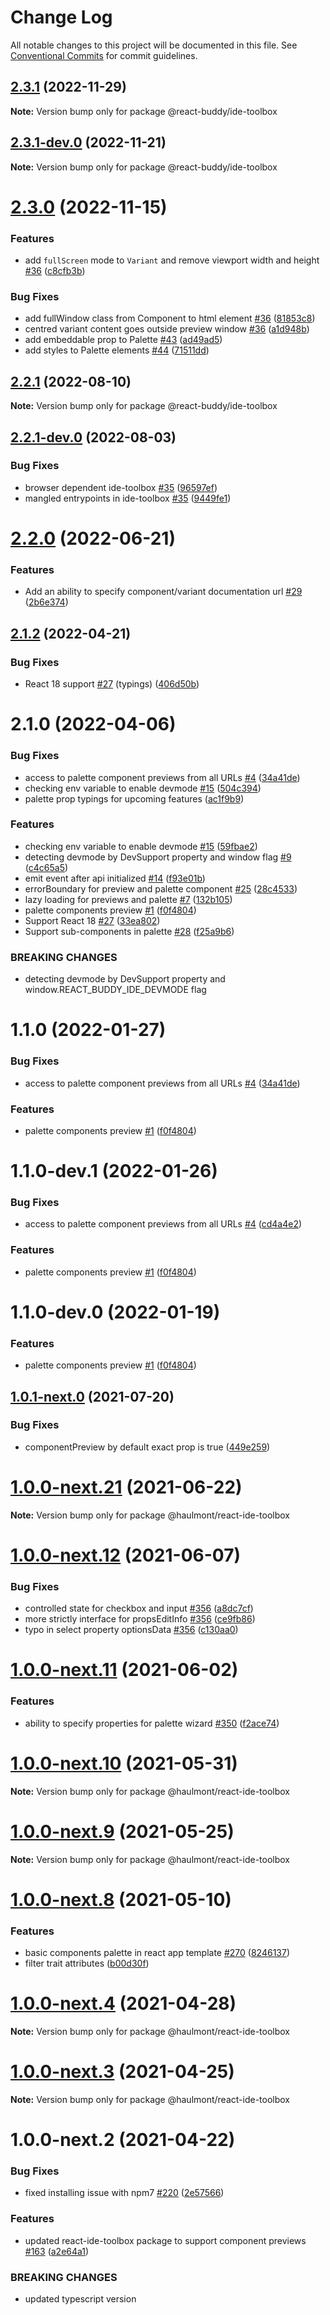 # Change Log

All notable changes to this project will be documented in this file.
See [Conventional Commits](https://conventionalcommits.org) for commit guidelines.

## [2.3.1](https://github.com/react-buddy/ide-toolbox/tree/master/packages/ide-toolbox/compare/@react-buddy/ide-toolbox@2.3.1-dev.0...@react-buddy/ide-toolbox@2.3.1) (2022-11-29)

**Note:** Version bump only for package @react-buddy/ide-toolbox





## [2.3.1-dev.0](https://github.com/react-buddy/ide-toolbox/tree/master/packages/ide-toolbox/compare/@react-buddy/ide-toolbox@2.3.0...@react-buddy/ide-toolbox@2.3.1-dev.0) (2022-11-21)

**Note:** Version bump only for package @react-buddy/ide-toolbox





# [2.3.0](https://github.com/react-buddy/ide-toolbox/tree/master/packages/ide-toolbox/compare/@react-buddy/ide-toolbox@2.3.0-dev.3...@react-buddy/ide-toolbox@2.3.0) (2022-11-15)


### Features

* add `fullScreen` mode to `Variant` and remove viewport width and height [#36](https://github.com/react-buddy/ide-toolbox/tree/master/packages/ide-toolbox/issues/36) ([c8cfb3b](https://github.com/react-buddy/ide-toolbox/tree/master/packages/ide-toolbox/commit/c8cfb3bcb988004362673ec2b42cf56e3a7addb8))

### Bug Fixes

* add fullWindow class from Component to html element [#36](https://github.com/react-buddy/ide-toolbox/tree/master/packages/ide-toolbox/issues/36) ([81853c8](https://github.com/react-buddy/ide-toolbox/tree/master/packages/ide-toolbox/commit/81853c820b5e73e968bf1805ec337f50ead8987e))
* centred variant content goes outside preview window [#36](https://github.com/react-buddy/ide-toolbox/tree/master/packages/ide-toolbox/issues/36) ([a1d948b](https://github.com/react-buddy/ide-toolbox/tree/master/packages/ide-toolbox/commit/a1d948bcc070baba7fc8f90c3c466420e50ad8ef))
* add embeddable prop to Palette [#43](https://github.com/react-buddy/ide-toolbox/tree/master/packages/ide-toolbox/issues/43) ([ad49ad5](https://github.com/react-buddy/ide-toolbox/tree/master/packages/ide-toolbox/commit/ad49ad52a80cf287c28ba5ccb344f237d4cfa417))
* add styles to Palette elements [#44](https://github.com/react-buddy/ide-toolbox/tree/master/packages/ide-toolbox/issues/44) ([71511dd](https://github.com/react-buddy/ide-toolbox/tree/master/packages/ide-toolbox/commit/71511ddff2a6e8b147440b15a0267b5645632f63))


## [2.2.1](https://github.com/react-buddy/ide-toolbox/tree/master/packages/ide-toolbox/compare/@react-buddy/ide-toolbox@2.2.1-dev.0...@react-buddy/ide-toolbox@2.2.1) (2022-08-10)

**Note:** Version bump only for package @react-buddy/ide-toolbox





## [2.2.1-dev.0](https://github.com/react-buddy/ide-toolbox/tree/master/packages/ide-toolbox/compare/@react-buddy/ide-toolbox@2.2.0...@react-buddy/ide-toolbox@2.2.1-dev.0) (2022-08-03)


### Bug Fixes

* browser dependent ide-toolbox [#35](https://github.com/react-buddy/ide-toolbox/tree/master/packages/ide-toolbox/issues/35) ([96597ef](https://github.com/react-buddy/ide-toolbox/tree/master/packages/ide-toolbox/commit/96597eff1ac492a29e0535337690dbaef2a3b9ab))
* mangled entrypoints in ide-toolbox [#35](https://github.com/react-buddy/ide-toolbox/tree/master/packages/ide-toolbox/issues/35) ([9449fe1](https://github.com/react-buddy/ide-toolbox/tree/master/packages/ide-toolbox/commit/9449fe120b133e4b7080bee4e314af6c77e4cecb))





# [2.2.0](https://github.com/react-buddy/ide-toolbox/tree/master/packages/ide-toolbox/compare/@react-buddy/ide-toolbox@2.1.2...@react-buddy/ide-toolbox@2.2.0) (2022-06-21)


### Features

* Add an ability to specify component/variant documentation url [#29](https://github.com/react-buddy/ide-toolbox/tree/master/packages/ide-toolbox/issues/29) ([2b6e374](https://github.com/react-buddy/ide-toolbox/tree/master/packages/ide-toolbox/commit/2b6e374f8e5bf7132cb20447151312604eec6412))





## [2.1.2](https://github.com/react-buddy/ide-toolbox/tree/master/packages/ide-toolbox/compare/@react-buddy/ide-toolbox@2.1.0...@react-buddy/ide-toolbox@2.1.2) (2022-04-21)


### Bug Fixes

* React 18 support [#27](https://github.com/react-buddy/ide-toolbox/tree/master/packages/ide-toolbox/issues/27) (typings) ([406d50b](https://github.com/react-buddy/ide-toolbox/tree/master/packages/ide-toolbox/commit/406d50bf1af134f50533d2abfafcf70053e6f932))





# 2.1.0 (2022-04-06)


### Bug Fixes

* access to palette component previews from all URLs [#4](https://github.com/react-buddy/ide-toolbox/tree/master/packages/react-ide-toolbox/issues/4) ([34a41de](https://github.com/react-buddy/ide-toolbox/tree/master/packages/react-ide-toolbox/commit/34a41de6bb44e58d316050eebde7ad71cdb5946c))
* checking env variable to enable devmode [#15](https://github.com/react-buddy/ide-toolbox/tree/master/packages/react-ide-toolbox/issues/15) ([504c394](https://github.com/react-buddy/ide-toolbox/tree/master/packages/react-ide-toolbox/commit/504c3941ce058fffd85cfe25266b8402a5c87a19))
* palette prop typings for upcoming features ([ac1f9b9](https://github.com/react-buddy/ide-toolbox/tree/master/packages/react-ide-toolbox/commit/ac1f9b9e16a1d05c85a042364dce0f267e2c0ed9))

### Features

* checking env variable to enable devmode [#15](https://github.com/react-buddy/ide-toolbox/tree/master/packages/react-ide-toolbox/issues/15) ([59fbae2](https://github.com/react-buddy/ide-toolbox/tree/master/packages/react-ide-toolbox/commit/59fbae210f8ac6a8dfa15d74d236026a55f726fd))
* detecting devmode by DevSupport property and window flag [#9](https://github.com/react-buddy/ide-toolbox/tree/master/packages/react-ide-toolbox/issues/9) ([c4c65a5](https://github.com/react-buddy/ide-toolbox/tree/master/packages/react-ide-toolbox/commit/c4c65a5fb0658e1ea3dd079210b82f9f618d93fd))
* emit event after api initialized [#14](https://github.com/react-buddy/ide-toolbox/tree/master/packages/react-ide-toolbox/issues/14) ([f93e01b](https://github.com/react-buddy/ide-toolbox/tree/master/packages/react-ide-toolbox/commit/f93e01b0676e31677cbcf24211bfa9b9f20ccd2e))
* errorBoundary for preview and palette component [#25](https://github.com/react-buddy/ide-toolbox/tree/master/packages/react-ide-toolbox/issues/25) ([28c4533](https://github.com/react-buddy/ide-toolbox/tree/master/packages/react-ide-toolbox/commit/28c4533a74d29b06e0ea5209b1e2d29b2a4c28f5))
* lazy loading for previews and palette [#7](https://github.com/react-buddy/ide-toolbox/tree/master/packages/react-ide-toolbox/issues/7) ([132b105](https://github.com/react-buddy/ide-toolbox/tree/master/packages/react-ide-toolbox/commit/132b1057e0edd872d911094ed3d77b81be7c6bf8))
* palette components preview [#1](https://github.com/react-buddy/ide-toolbox/tree/master/packages/react-ide-toolbox/issues/1) ([f0f4804](https://github.com/react-buddy/ide-toolbox/tree/master/packages/react-ide-toolbox/commit/f0f4804a454373cfe3644d9119198e72bbcb6ca8))
* Support React 18 [#27](https://github.com/react-buddy/ide-toolbox/tree/master/packages/react-ide-toolbox/issues/27) ([33ea802](https://github.com/react-buddy/ide-toolbox/tree/master/packages/react-ide-toolbox/commit/33ea8020217dcbaf010a234928df22753c6b8cc5))
* Support sub-components in palette [#28](https://github.com/react-buddy/ide-toolbox/tree/master/packages/react-ide-toolbox/issues/28) ([f25a9b6](https://github.com/react-buddy/ide-toolbox/tree/master/packages/react-ide-toolbox/commit/f25a9b679b35b5d54092d089e285e724d87f0ab9))


### BREAKING CHANGES

* detecting devmode by DevSupport property and window.REACT_BUDDY_IDE_DEVMODE flag

# 1.1.0 (2022-01-27)


### Bug Fixes

* access to palette component previews from all URLs [#4](https://github.com/react-buddy/ide-toolbox/tree/master/packages/react-ide-toolbox/issues/4) ([34a41de](https://github.com/react-buddy/ide-toolbox/tree/master/packages/react-ide-toolbox/commit/34a41de6bb44e58d316050eebde7ad71cdb5946c))


### Features

* palette components preview [#1](https://github.com/react-buddy/ide-toolbox/tree/master/packages/react-ide-toolbox/issues/1) ([f0f4804](https://github.com/react-buddy/ide-toolbox/tree/master/packages/react-ide-toolbox/commit/f0f4804a454373cfe3644d9119198e72bbcb6ca8))






# 1.1.0-dev.1 (2022-01-26)


### Bug Fixes

* access to palette component previews from all URLs [#4](https://github.com/react-buddy/ide-toolbox/tree/master/packages/react-ide-toolbox/issues/4) ([cd4a4e2](https://github.com/react-buddy/ide-toolbox/tree/master/packages/react-ide-toolbox/commit/cd4a4e214b89b5aef8a4866a03d181412f7fab73))


### Features

* palette components preview [#1](https://github.com/react-buddy/ide-toolbox/tree/master/packages/react-ide-toolbox/issues/1) ([f0f4804](https://github.com/react-buddy/ide-toolbox/tree/master/packages/react-ide-toolbox/commit/f0f4804a454373cfe3644d9119198e72bbcb6ca8))





# 1.1.0-dev.0 (2022-01-19)


### Features

* palette components preview [#1](https://github.com/react-buddy/ide-toolbox/tree/master/packages/react-ide-toolbox/issues/1) ([f0f4804](https://github.com/react-buddy/ide-toolbox/tree/master/packages/react-ide-toolbox/commit/f0f4804a454373cfe3644d9119198e72bbcb6ca8))






## [1.0.1-next.0](https://github.com/haulmont/jmix-frontend/tree/master/packages/react-ide-toolbox/compare/@haulmont/react-ide-toolbox@1.0.0...@haulmont/react-ide-toolbox@1.0.1-next.0) (2021-07-20)


### Bug Fixes

* componentPreview by default exact prop is true ([449e259](https://github.com/haulmont/jmix-frontend/tree/master/packages/react-ide-toolbox/commit/449e259caf99b8da8dfee943fde5a9a629f016be))





# [1.0.0-next.21](https://github.com/haulmont/jmix-frontend/tree/master/packages/react-ide-toolbox/compare/@haulmont/react-ide-toolbox@1.0.0-next.20...@haulmont/react-ide-toolbox@1.0.0-next.21) (2021-06-22)

**Note:** Version bump only for package @haulmont/react-ide-toolbox





# [1.0.0-next.12](https://github.com/haulmont/jmix-frontend/tree/master/packages/react-ide-toolbox/compare/@haulmont/react-ide-toolbox@1.0.0-next.11...@haulmont/react-ide-toolbox@1.0.0-next.12) (2021-06-07)


### Bug Fixes

* controlled state for checkbox and input [#356](https://github.com/haulmont/jmix-frontend/tree/master/packages/react-ide-toolbox/issues/356) ([a8dc7cf](https://github.com/haulmont/jmix-frontend/tree/master/packages/react-ide-toolbox/commit/a8dc7cfc9341be2279f7e14a7d43675927a7715c))
* more strictly interface for propsEditInfo [#356](https://github.com/haulmont/jmix-frontend/tree/master/packages/react-ide-toolbox/issues/356) ([ce9fb86](https://github.com/haulmont/jmix-frontend/tree/master/packages/react-ide-toolbox/commit/ce9fb862e1e66362237195538d286961e94bf7a4))
* typo in select property optionsData [#356](https://github.com/haulmont/jmix-frontend/tree/master/packages/react-ide-toolbox/issues/356) ([c130aa0](https://github.com/haulmont/jmix-frontend/tree/master/packages/react-ide-toolbox/commit/c130aa0f72f802ae01c313d2c376dfb9da91dc0d))





# [1.0.0-next.11](https://github.com/haulmont/jmix-frontend/tree/master/packages/react-ide-toolbox/compare/@haulmont/react-ide-toolbox@1.0.0-next.10...@haulmont/react-ide-toolbox@1.0.0-next.11) (2021-06-02)


### Features

* ability to specify properties for palette wizard [#350](https://github.com/haulmont/jmix-frontend/tree/master/packages/react-ide-toolbox/issues/350) ([f2ace74](https://github.com/haulmont/jmix-frontend/tree/master/packages/react-ide-toolbox/commit/f2ace74529b56730d4f05e91d9b4fa5c0a95bedf))





# [1.0.0-next.10](https://github.com/haulmont/jmix-frontend/tree/master/packages/react-ide-toolbox/compare/@haulmont/react-ide-toolbox@1.0.0-next.9...@haulmont/react-ide-toolbox@1.0.0-next.10) (2021-05-31)

**Note:** Version bump only for package @haulmont/react-ide-toolbox





# [1.0.0-next.9](https://github.com/haulmont/jmix-frontend/tree/master/packages/react-ide-toolbox/compare/@haulmont/react-ide-toolbox@1.0.0-next.8...@haulmont/react-ide-toolbox@1.0.0-next.9) (2021-05-25)

**Note:** Version bump only for package @haulmont/react-ide-toolbox





# [1.0.0-next.8](https://github.com/haulmont/jmix-frontend/tree/master/packages/react-ide-toolbox/compare/@haulmont/react-ide-toolbox@1.0.0-next.7...@haulmont/react-ide-toolbox@1.0.0-next.8) (2021-05-10)


### Features

* basic components palette in react app template [#270](https://github.com/haulmont/jmix-frontend/tree/master/packages/react-ide-toolbox/issues/270) ([8246137](https://github.com/haulmont/jmix-frontend/tree/master/packages/react-ide-toolbox/commit/8246137857ed98410166c46e2922c22f994fb8f6))
* filter trait attributes ([b00d30f](https://github.com/haulmont/jmix-frontend/tree/master/packages/react-ide-toolbox/commit/b00d30fb28c86111bdc22d31626a248d3c57ec5c))





# [1.0.0-next.4](https://github.com/haulmont/jmix-frontend/tree/master/packages/react-ide-toolbox/compare/@haulmont/react-ide-toolbox@1.0.0-next.3...@haulmont/react-ide-toolbox@1.0.0-next.4) (2021-04-28)

**Note:** Version bump only for package @haulmont/react-ide-toolbox





# [1.0.0-next.3](https://github.com/haulmont/jmix-frontend/tree/master/packages/react-ide-toolbox/compare/@haulmont/react-ide-toolbox@1.0.0-next.2...@haulmont/react-ide-toolbox@1.0.0-next.3) (2021-04-25)

**Note:** Version bump only for package @haulmont/react-ide-toolbox





# 1.0.0-next.2 (2021-04-22)


### Bug Fixes

* fixed installing issue with npm7 [#220](https://github.com/haulmont/jmix-frontend/tree/master/packages/react-ide-toolbox/issues/220) ([2e57566](https://github.com/haulmont/jmix-frontend/tree/master/packages/react-ide-toolbox/commit/2e5756698dd49d42aa5ab524ce5de45e4fc87657))


### Features

* updated react-ide-toolbox package to support component previews [#163](https://github.com/haulmont/jmix-frontend/tree/master/packages/react-ide-toolbox/issues/163) ([a2e64a1](https://github.com/haulmont/jmix-frontend/tree/master/packages/react-ide-toolbox/commit/a2e64a1050379285be01995aed493c58c45593d5))


### BREAKING CHANGES

* updated typescript version
